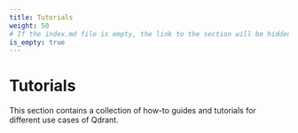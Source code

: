 ```yaml
---
title: Tutorials
weight: 50
# If the index.md file is empty, the link to the section will be hidden from the sidebar
is_empty: true
---
```


# Tutorials

This section contains a collection of how-to guides and tutorials for different use cases of Qdrant.
